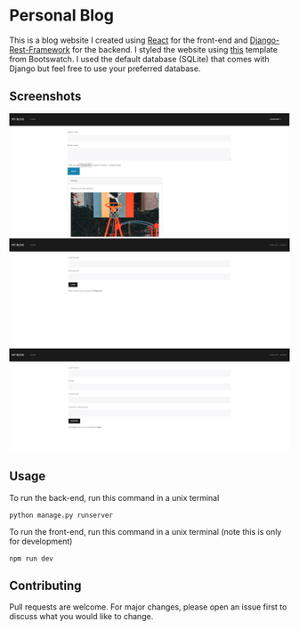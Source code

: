 # Personal Blog

This is a blog website I created using [React](https://reactjs.org/) for the front-end and [Django-Rest-Framework](https://www.django-rest-framework.org/) for the backend. I styled the website using [this](https://bootswatch.com/lux/) template from Bootswatch. I used the default database (SQLite) that comes with Django but feel free to use your preferred database.

## Screenshots
![alt text](https://github.com/sondr0p/Personal-Blog/blob/master/screenshots/homepage.PNG)
![alt text](https://github.com/sondr0p/Personal-Blog/blob/master/screenshots/login.PNG)
![alt text](https://github.com/sondr0p/Personal-Blog/blob/master/screenshots/register.PNG)


## Usage
To run the back-end, run this command in a unix terminal

```
python manage.py runserver
```

To run the front-end, run this command in a unix terminal (note this is only for development)

```
npm run dev
```


## Contributing
Pull requests are welcome. For major changes, please open an issue first to discuss what you would like to change.
